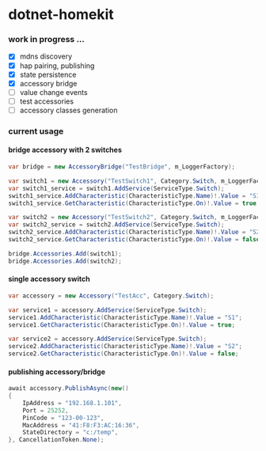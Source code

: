 # dotnet-homekit

### work in progress ...

- [x] mdns discovery 
- [x] hap pairing, publishing
- [x] state persistence
- [x] accessory bridge
- [ ] value change events
- [ ] test accessories
- [ ] accessory classes generation

### current usage

#### bridge accessory with 2 switches

```csharp
var bridge = new AccessoryBridge("TestBridge", m_LoggerFactory);

var switch1 = new Accessory("TestSwitch1", Category.Switch, m_LoggerFactory);
var switch1_service = switch1.AddService(ServiceType.Switch);
switch1_service.AddCharacteristic(CharacteristicType.Name)!.Value = "S1";
switch1_service.GetCharacteristic(CharacteristicType.On)!.Value = true;

var switch2 = new Accessory("TestSwitch2", Category.Switch, m_LoggerFactory);
var switch2_service = switch2.AddService(ServiceType.Switch);
switch2_service.AddCharacteristic(CharacteristicType.Name)!.Value = "S2";
switch2_service.GetCharacteristic(CharacteristicType.On)!.Value = false;

bridge.Accessories.Add(switch1);
bridge.Accessories.Add(switch2);
```

#### single accessory switch

```csharp
var accessory = new Accessory("TestAcc", Category.Switch);

var service1 = accessory.AddService(ServiceType.Switch);
service1.AddCharacteristic(CharacteristicType.Name)!.Value = "S1";
service1.GetCharacteristic(CharacteristicType.On)!.Value = true;

var service2 = accessory.AddService(ServiceType.Switch);
service2.AddCharacteristic(CharacteristicType.Name)!.Value = "S2";
service2.GetCharacteristic(CharacteristicType.On)!.Value = false;
```

#### publishing accessory/bridge

```csharp
await accessory.PublishAsync(new()
{
    IpAddress = "192.168.1.101",
    Port = 25252,
    PinCode = "123-00-123",
    MacAddress = "41:F8:F3:AC:16:36",
    StateDirectory = "c:/temp",
}, CancellationToken.None);

```
